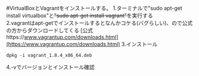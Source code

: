 #VirtualBoxとVagrantをインストールする。
1.ターミナルで"sudo apt-get install virtualbox"と~~"sudo apt-get install vagrant"~~を実行する  
2.vagrantはapt-getでインストールするとなんかコケる(バグらしい)、ので公式の方からダウンロードしてくる
[公式https://www.vagrantup.com/downloads.html](https://www.vagrantup.com/downloads.html)
3.インストール
~~~~
dpkg -i vagrant_1.8.4_x86_64.deb
~~~~
4.-vでバージョンとインストール確認
